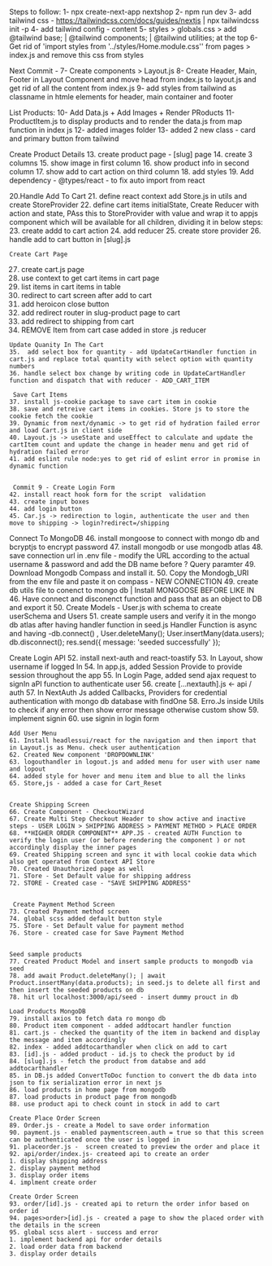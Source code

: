 Steps to follow:
1- npx create-next-app nextshop
2- npm run dev
3- add tailwind css - https://tailwindcss.com/docs/guides/nextjs | npx tailwindcss init -p
4- add tailwind config - content
5- styles > globals.css > add @tailwind base; | @tailwind components; | @tailwind utilities; at the top
6- Get rid of 'import styles from '../styles/Home.module.css'' from pages > index.js and remove this css from styles

Next Commit -
7- Create components > Layout.js
8- Create Header, Main, Footer in Layout Component and move head from index.js to layout.js and get rid of all the content from index.js
9- add styles from tailwind as classname in htmle elements for header, main container and footer


List Products:
10- Add Data.js + Add Images + Render PRoducts
11- ProductItem.js to display products and to render the data.js from map function in index js
12- added images folder
13- added 2 new class - card and primary button from tailwind

 Create Product Details
   13. create product page - [slug] page
   14. create 3 columns
   15. show image in first column
   16. show product info in second column
   17. show add to cart action on third column
   18. add styles
   19. Add dependency - @types/react - to fix auto import  from react


   20.Handle Add To Cart
   21. define react context add Store.js in utils and create StoreProvider
   22. define cart items initialState, Create Reducer with action and state, PAss this to StoreProvider with value and wrap it to appjs component which will be available for all children, dividing it in below steps:
   23. create addd to cart action
   24. add reducer
   25. create store provider
   26. handle add to cart button in [slug].js

    Create Cart Page
   27. create cart.js page
   28. use context to get cart items in cart page
   29. list items in cart items in table
   30. redirect to cart screen after add to cart
   31. add heroicon close button
   32. add redirect router in slug-product page to cart
   33. add redirect to shipping from cart
   34. REMOVE Item from cart case added in store .js reducer

    Update Quanity In The Cart
    35.  add select box for quantity - add UpdateCartHandler function in cart.js and replace total quantity with select option with quantity numbers
    36. handle select box change by writing code in UpdateCartHandler function and dispatch that with reducer - ADD_CART_ITEM  

     Save Cart Items
    37. install js-cookie package to save cart item in cookie
    38. save and retreive cart items in cookies. Store js to store the cookie fetch the cookie
    39. Dynamic from next/dynamic -> to get rid of hydration failed error and load Cart.js in client side
    40. Layout.js -> useState and useEffect to calculate and update the cartItem count and update the change in header menu and get rid of hydration failed error
    41. add eslint rule node:yes to get rid of eslint error in promise in dynamic function


     Commit 9 - Create Login Form
    42. install react hook form for the script  validation
    43. create input boxes
    44. add login button
    45. Car.js -> redirection to login, authenticate the user and then move to shipping -> login?redirect=/shipping
    

   Connect To MongoDB
    46. install mongoose to connect with mongo db and bcryptjs to encrypt password
    47. install mongodb or use mongodb atlas
    48. save connection url in .env file - modify the URL according to the actual username & password and add the DB name before ? Query paramter
    49. Download Mongodb Compass and install it.
    50. Copy the Mondogb_URI from the env file and paste it on compass - NEW CONNECTION
    49. create db utils file to conenct to mongo db | Install MONGOOSE BEFORE LIKE IN 46. Have connect and disconenct function and pass that as an object to DB and export it
    50. Create Models - User.js with schema to create userSchema and Users
    51. create sample users and verify it in the mongo db atlas after having handler function in seed.js
  Handler Function is async and having -db.connect() , User.deleteMany(); User.insertMany(data.users); db.disconnect(); res.send({ message: 'seeded successfully' });


   Create Login API
    52. install next-auth and react-toastify
    53. In Layout, show username if logged  In 
    54. In app.js, added Session Provide to provide session throughout the app
    55. In Login Page, added send ajax request to signIn aPI function to authenticate user 
    56. create [...nextauth].js <- api / auth 
    57. In NextAuth Js added Callbacks, Providers for credential authentication with mongo db database with findOne
    58. Erro.Js inside Utils to check if any error then show error message otherwise custom show
    59. implement signin
    60. use signin in login form


    Add User Menu
    61. Install headlessui/react for the navigation and then import that in Layout.js as Menu. check user authentication
    62. Created New component 'DROPDOWNLINK'
    63. logouthandler in logout.js and added menu for user with user name and lopout
    64. added style for hover and menu item and blue to all the links
    65. Store,js - added a case for Cart_Reset
    

    Create Shipping Screen
    66. Create Component - CheckoutWizard
    67. Create Multi Step Checkout Header to show active and inactive steps - USER LOGIN > SHIPPING ADDRESS > PAYMENT METHOD > PLACE ORDER
    68. **HIGHER ORDER COMPONENT** APP.JS - created AUTH Function to verify the login user (or before rendering the component ) or not accordingly display the inner pages 
    69. Created Shipping screen and sync it with local cookie data which also get operated from Context API Store
    70. Created Unauthorized page as well
    71. STore - Set Default value for shipping address
    72. STORE - Created case - "SAVE SHIPPING ADDRESS"
    

     Create Payment Method Screen
    73. Created Payment method screen 
    74. global scss added default button style 
    75. STore - Set Default value for payment method
    76. Store - created case for Save Payment Method


    Seed sample products
    77. Created Product Model and insert sample products to mongodb via seed 
    78. add await Product.deleteMany(); | await Product.insertMany(data.products); in seed.js to delete all first and then insert the seeded products on db
    78. hit url localhost:3000/api/seed - insert dummy prouct in db 

    Load Products MongoDB
    79. install axios to fetch data ro mongo db
    80. Product item component - added addtocart handler function
    81. cart.js - checked the quantity of the item in backend and display the message and item accordingly
    82. index - added addtocarthandler when click on add to cart
    83. [id].js - added product - id.js to check the product by id
    84. [slug].js - fetch the product from databse and add addtocarthandler
    85. in DB.js added ConvertToDoc function to convert the db data into json to fix serialization error in next js 
    86. load products in home page from mongodb
    87. load products in product page from mongodb
    88. use product api to check count in stock in add to cart

    Create Place Order Screen
    89. Order.js - create a Model to save order information
    90. payment.js - enabled paymentscreen.auth = true so that this screen can be authenticated once the user is logged in  
    91. placeorder.js -  screen created to preview the order and place it 
    92. api/order/index.js- createed api to create an order 
    1. display shipping address
    2. display payment method
    3. display order items
    4. implment create order

    Create Order Screen
    93. order/[id].js - created api to return the order infor based on order id 
    94. pages>order>[id].js - created a page to show the placed order with the details in the screen
    95. global scss alert - success and error
    1. implement backend api for order details
    2. load order data from backend
    3. display order details